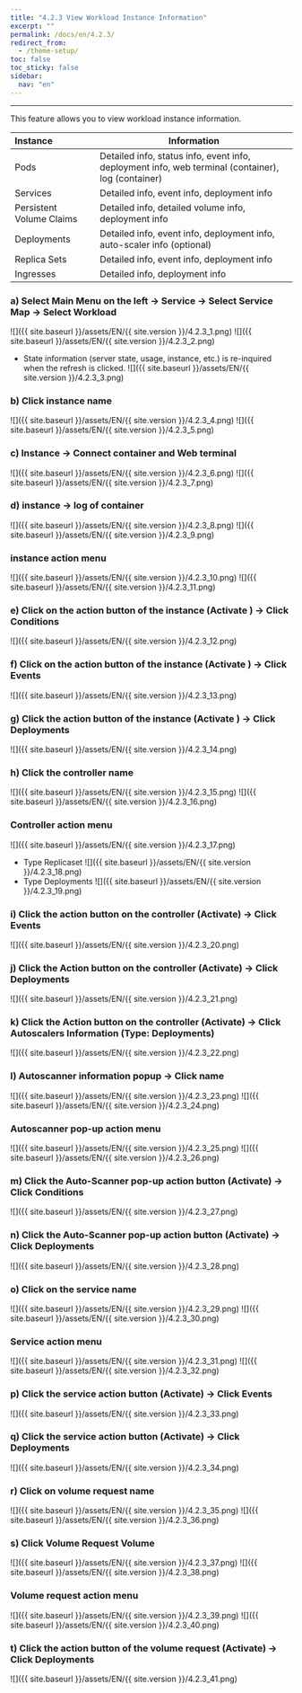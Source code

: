 ```yaml
---
title: "4.2.3 View Workload Instance Information"
excerpt: ""
permalink: /docs/en/4.2.3/
redirect_from:
  - /theme-setup/
toc: false
toc_sticky: false
sidebar:
  nav: "en"
---
```



---
This feature allows you to view workload instance information.

| **Instance**             | **Information**                                                                                        |
| :----------------------- | ------------------------------------------------------------------------------------------------------ |
| Pods                     | Detailed info, status info, event info, deployment info, web terminal \(container\), log \(container\) |
| Services                 | Detailed info, event info, deployment info                                                             |
| Persistent Volume Claims | Detailed info, detailed volume info, deployment info                                                   |
| Deployments              | Detailed info, event info, deployment info, auto-scaler info \(optional\)                              |
| Replica Sets             | Detailed info, event info, deployment info                                                             |
| Ingresses                | Detailed info, deployment info                                                                         |

### a\) Select Main Menu on the left → Service → Select Service Map → Select Workload
![]({{ site.baseurl }}/assets/EN/{{ site.version }}/4.2.3_1.png)
![]({{ site.baseurl }}/assets/EN/{{ site.version }}/4.2.3_2.png)

* State information (server state, usage, instance, etc.) is re-inquired when the refresh is clicked.
![]({{ site.baseurl }}/assets/EN/{{ site.version }}/4.2.3_3.png)

### b\) Click instance name
![]({{ site.baseurl }}/assets/EN/{{ site.version }}/4.2.3_4.png)
![]({{ site.baseurl }}/assets/EN/{{ site.version }}/4.2.3_5.png)

### c\) Instance → Connect container and Web terminal
![]({{ site.baseurl }}/assets/EN/{{ site.version }}/4.2.3_6.png)
![]({{ site.baseurl }}/assets/EN/{{ site.version }}/4.2.3_7.png)

### d\) instance → log of container
![]({{ site.baseurl }}/assets/EN/{{ site.version }}/4.2.3_8.png)
![]({{ site.baseurl }}/assets/EN/{{ site.version }}/4.2.3_9.png)

### instance action menu
![]({{ site.baseurl }}/assets/EN/{{ site.version }}/4.2.3_10.png)
![]({{ site.baseurl }}/assets/EN/{{ site.version }}/4.2.3_11.png)

### e\) Click on the action button of the instance \(Activate \) → Click Conditions
![]({{ site.baseurl }}/assets/EN/{{ site.version }}/4.2.3_12.png)

### f\) Click on the action button of the instance \(Activate \) → Click Events
![]({{ site.baseurl }}/assets/EN/{{ site.version }}/4.2.3_13.png)

### g\) Click the action button of the instance \(Activate \) → Click Deployments
![]({{ site.baseurl }}/assets/EN/{{ site.version }}/4.2.3_14.png)


### h\) Click the controller name
![]({{ site.baseurl }}/assets/EN/{{ site.version }}/4.2.3_15.png)
![]({{ site.baseurl }}/assets/EN/{{ site.version }}/4.2.3_16.png)

### Controller action menu
![]({{ site.baseurl }}/assets/EN/{{ site.version }}/4.2.3_17.png)

* Type Replicaset
![]({{ site.baseurl }}/assets/EN/{{ site.version }}/4.2.3_18.png)
* Type Deployments
![]({{ site.baseurl }}/assets/EN/{{ site.version }}/4.2.3_19.png)

### i\) Click the action button on the controller \(Activate\) → Click Events
![]({{ site.baseurl }}/assets/EN/{{ site.version }}/4.2.3_20.png)

### j\) Click the Action button on the controller \(Activate\) → Click Deployments
![]({{ site.baseurl }}/assets/EN/{{ site.version }}/4.2.3_21.png)

### k\) Click the Action button on the controller \(Activate\) → Click Autoscalers Information (Type: Deployments)
![]({{ site.baseurl }}/assets/EN/{{ site.version }}/4.2.3_22.png)

### l\) Autoscanner information popup → Click name
![]({{ site.baseurl }}/assets/EN/{{ site.version }}/4.2.3_23.png)
![]({{ site.baseurl }}/assets/EN/{{ site.version }}/4.2.3_24.png)

### Autoscanner pop-up action menu
![]({{ site.baseurl }}/assets/EN/{{ site.version }}/4.2.3_25.png)
![]({{ site.baseurl }}/assets/EN/{{ site.version }}/4.2.3_26.png)

### m\) Click the Auto-Scanner pop-up action button \(Activate\) → Click Conditions
![]({{ site.baseurl }}/assets/EN/{{ site.version }}/4.2.3_27.png)

### n\) Click the Auto-Scanner pop-up action button \(Activate\) → Click Deployments
![]({{ site.baseurl }}/assets/EN/{{ site.version }}/4.2.3_28.png)


### o\) Click on the service name
![]({{ site.baseurl }}/assets/EN/{{ site.version }}/4.2.3_29.png)
![]({{ site.baseurl }}/assets/EN/{{ site.version }}/4.2.3_30.png)

### Service action menu
![]({{ site.baseurl }}/assets/EN/{{ site.version }}/4.2.3_31.png)
![]({{ site.baseurl }}/assets/EN/{{ site.version }}/4.2.3_32.png)

### p\) Click the service action button \(Activate\) → Click Events
![]({{ site.baseurl }}/assets/EN/{{ site.version }}/4.2.3_33.png)

### q\) Click the service action button \(Activate\) → Click Deployments
![]({{ site.baseurl }}/assets/EN/{{ site.version }}/4.2.3_34.png)


### r\) Click on volume request name
![]({{ site.baseurl }}/assets/EN/{{ site.version }}/4.2.3_35.png)
![]({{ site.baseurl }}/assets/EN/{{ site.version }}/4.2.3_36.png)

### s\) Click Volume Request Volume
![]({{ site.baseurl }}/assets/EN/{{ site.version }}/4.2.3_37.png)
![]({{ site.baseurl }}/assets/EN/{{ site.version }}/4.2.3_38.png)

### Volume request action menu
![]({{ site.baseurl }}/assets/EN/{{ site.version }}/4.2.3_39.png)
![]({{ site.baseurl }}/assets/EN/{{ site.version }}/4.2.3_40.png)

### t\) Click the action button of the volume request \(Activate\) → Click Deployments
![]({{ site.baseurl }}/assets/EN/{{ site.version }}/4.2.3_41.png)
